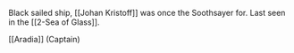 Black sailed ship, [[Johan Kristoff]] was once the Soothsayer for.  Last seen in the [[2-Sea of Glass]].

[[Aradia]] (Captain)